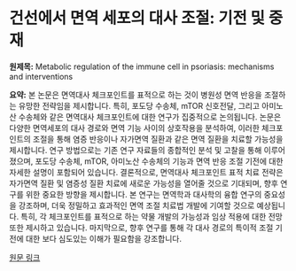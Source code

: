 # 건선에서 면역 세포의 대사 조절: 기전 및 중재

**원제목:** Metabolic regulation of the immune cell in psoriasis: mechanisms and interventions

**요약:** 본 논문은 면역대사 체크포인트를 표적으로 하는 것이 병원성 면역 반응을 조절하는 유망한 전략임을 제시합니다.  특히, 포도당 수송체, mTOR 신호전달, 그리고 아미노산 수송체와 같은 면역대사 체크포인트에 대한 연구가 집중적으로 논의됩니다.  논문은 다양한 면역세포의 대사 경로와 면역 기능 사이의 상호작용을 분석하여,  이러한 체크포인트의 조절을 통해 염증 반응이나 자가면역 질환과 같은 면역 질환을 치료할 가능성을 제시합니다.  연구 방법으로는 기존 연구 자료들의 종합적인 분석 및 고찰을 통해 이루어졌으며,  포도당 수송체, mTOR, 아미노산 수송체의 기능과 면역 반응 조절 기전에 대한  자세한 설명이 포함되어 있습니다.  결론적으로,  면역대사 체크포인트 표적 치료 전략은  자가면역 질환 및 염증성 질환 치료에 새로운 가능성을 열어줄 것으로 기대되며,  향후 연구를 위한 중요한 방향을 제시합니다.  본 연구는  면역학과 대사학의 융합 연구의 중요성을 강조하며,  더욱 정밀하고 효과적인 면역 조절 치료법 개발에 기여할 것으로 예상됩니다.  특히,  각 체크포인트를 표적으로 하는 약물 개발의 가능성과  임상 적용에 대한 전망 또한 제시하고 있습니다.  마지막으로,  향후 연구를 통해  각 대사 경로의 특이적 조절 기전에 대한 보다 심도있는 이해가 필요함을 강조합니다.

[원문 링크](https://www.sciencedirect.com/science/article/pii/S0952791525000901)
